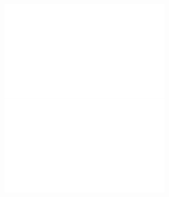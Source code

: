 <p align="center" >
    <a href="https://github.com/jstrieb/github-stats">
      <img src="https://github.com/BolverBlitz/github-stats/blob/master/generated/overview.svg">
    </a>
    <a href="https://github.com/jstrieb/github-stats">
      <img src="https://github.com/BolverBlitz/github-stats/blob/master/generated/languages.svg">
    </a>
    <img src="https://hit.yhype.me/github/profile?user_id=53654579" width="0" height="0">
</p>
